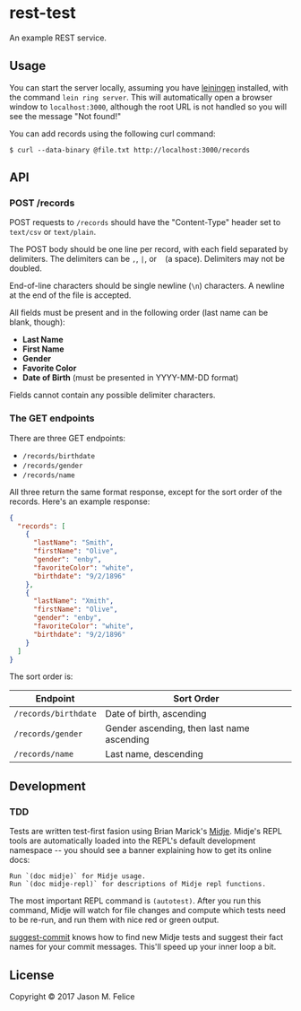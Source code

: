# rest-test

An example REST service.

## Usage

You can start the server locally, assuming you have [leiningen] installed,
with the command `lein ring server`.  This will automatically open a browser
window to `localhost:3000`, although the root URL is not handled so you
will see the message "Not found!"

You can add records using the following curl command:
```
$ curl --data-binary @file.txt http://localhost:3000/records
```

[leiningen]: https://github.com/technomancy/leiningen

## API

### POST /records

POST requests to `/records` should have the "Content-Type" header set to
`text/csv` or `text/plain`.

The POST body should be one line per record, with each field separated by
delimiters.  The delimiters can be `,`, `|`, or ` ` (a space).  Delimiters
may not be doubled.

End-of-line characters should be single newline (`\n`) characters.  A newline
at the end of the file is accepted.

All fields must be present and in the following order (last name can be blank, though):

- **Last Name**
- **First Name**
- **Gender**
- **Favorite Color**
- **Date of Birth** (must be presented in YYYY-MM-DD format)

Fields cannot contain any possible delimiter characters.

### The GET endpoints

There are three GET endpoints:

- `/records/birthdate`
- `/records/gender`
- `/records/name`

All three return the same format response, except for the sort order of the
records.  Here's an example response:

```json
{
  "records": [
    {
      "lastName": "Smith",
      "firstName": "Olive",
      "gender": "enby",
      "favoriteColor": "white",
      "birthdate": "9/2/1896"
    },
    {
      "lastName": "Xmith",
      "firstName": "Olive",
      "gender": "enby",
      "favoriteColor": "white",
      "birthdate": "9/2/1896"
    }
  ]
}
```

The sort order is:

| Endpoint             | Sort Order                                 |
|----------------------|--------------------------------------------|
| `/records/birthdate` | Date of birth, ascending                   |
| `/records/gender`    | Gender ascending, then last name ascending |
| `/records/name`      | Last name, descending                      |

## Development

### TDD

Tests are written test-first fasion using Brian Marick's [Midje].  Midje's
REPL tools are automatically loaded into the REPL's default development
namespace -- you should see a banner explaining how to get its online docs:

```
Run `(doc midje)` for Midje usage.
Run `(doc midje-repl)` for descriptions of Midje repl functions.
```

The most important REPL command is `(autotest)`.  After you run this command,
Midje will watch for file changes and compute which tests need to be re-run,
and run them with nice red or green output.

[suggest-commit] knows how to find new Midje tests and suggest their fact
names for your commit messages.  This'll speed up your inner loop a bit.

[Midje]: https://github.com/marick/Midje
[suggest-commit]: https://github.com/eraserhd/suggest-commit

## License

Copyright © 2017 Jason M. Felice

